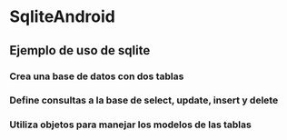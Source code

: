 # SqliteAndroid
## Ejemplo de uso de sqlite
### Crea una base de datos con dos tablas
### Define consultas a la base de select, update, insert y delete
### Utiliza objetos para manejar los modelos de las tablas
